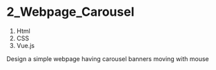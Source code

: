 # 2_Webpage_Carousel

1. Html
2. CSS
3. Vue.js

Design a simple webpage having carousel banners moving with mouse
